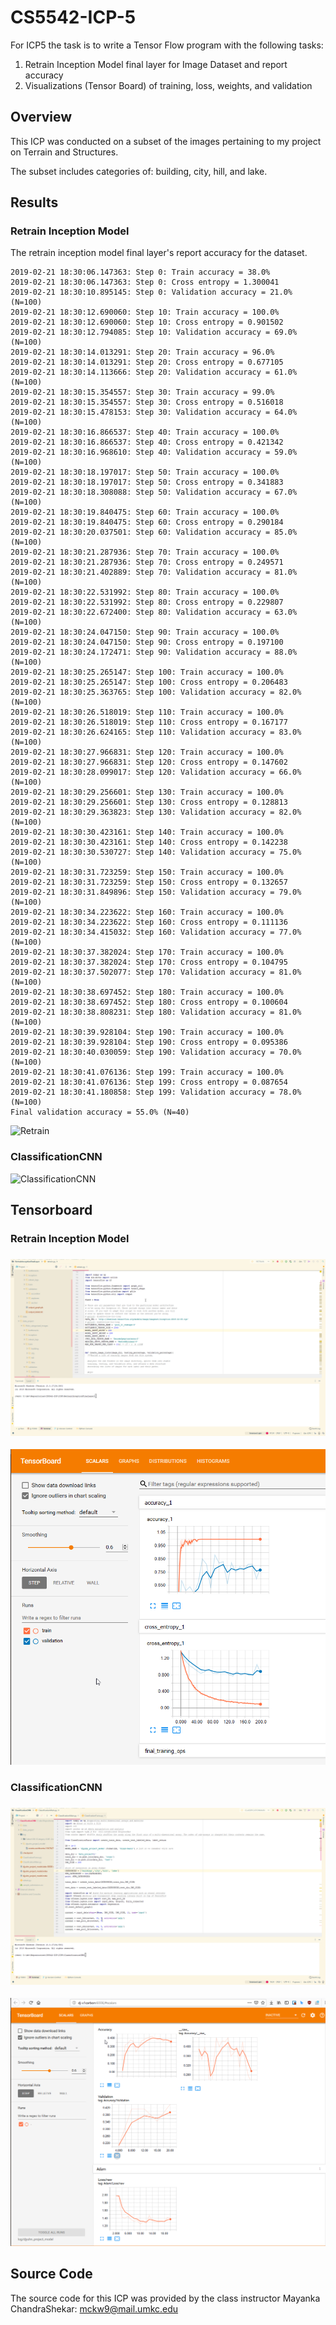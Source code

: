 # CS5542-ICP-5
For ICP5 the task is to write a Tensor Flow program with the following tasks:

1. Retrain Inception Model final layer for Image Dataset and report accuracy
2. Visualizations (Tensor Board) of training, loss, weights, and validation



## Overview

This ICP was conducted on a subset of the images pertaining to my project on Terrain and Structures.

The subset includes categories of: building, city, hill, and lake.



## Results

### Retrain Inception Model

The retrain inception model final layer's report accuracy for the dataset.

```
2019-02-21 18:30:06.147363: Step 0: Train accuracy = 38.0%
2019-02-21 18:30:06.147363: Step 0: Cross entropy = 1.300041
2019-02-21 18:30:10.895145: Step 0: Validation accuracy = 21.0% (N=100)
2019-02-21 18:30:12.690060: Step 10: Train accuracy = 100.0%
2019-02-21 18:30:12.690060: Step 10: Cross entropy = 0.901502
2019-02-21 18:30:12.794085: Step 10: Validation accuracy = 69.0% (N=100)
2019-02-21 18:30:14.013291: Step 20: Train accuracy = 96.0%
2019-02-21 18:30:14.013291: Step 20: Cross entropy = 0.677105
2019-02-21 18:30:14.113666: Step 20: Validation accuracy = 61.0% (N=100)
2019-02-21 18:30:15.354557: Step 30: Train accuracy = 99.0%
2019-02-21 18:30:15.354557: Step 30: Cross entropy = 0.516018
2019-02-21 18:30:15.478153: Step 30: Validation accuracy = 64.0% (N=100)
2019-02-21 18:30:16.866537: Step 40: Train accuracy = 100.0%
2019-02-21 18:30:16.866537: Step 40: Cross entropy = 0.421342
2019-02-21 18:30:16.968610: Step 40: Validation accuracy = 59.0% (N=100)
2019-02-21 18:30:18.197017: Step 50: Train accuracy = 100.0%
2019-02-21 18:30:18.197017: Step 50: Cross entropy = 0.341883
2019-02-21 18:30:18.308088: Step 50: Validation accuracy = 67.0% (N=100)
2019-02-21 18:30:19.840475: Step 60: Train accuracy = 100.0%
2019-02-21 18:30:19.840475: Step 60: Cross entropy = 0.290184
2019-02-21 18:30:20.037501: Step 60: Validation accuracy = 85.0% (N=100)
2019-02-21 18:30:21.287936: Step 70: Train accuracy = 100.0%
2019-02-21 18:30:21.287936: Step 70: Cross entropy = 0.249571
2019-02-21 18:30:21.402889: Step 70: Validation accuracy = 81.0% (N=100)
2019-02-21 18:30:22.531992: Step 80: Train accuracy = 100.0%
2019-02-21 18:30:22.531992: Step 80: Cross entropy = 0.229807
2019-02-21 18:30:22.672400: Step 80: Validation accuracy = 63.0% (N=100)
2019-02-21 18:30:24.047150: Step 90: Train accuracy = 100.0%
2019-02-21 18:30:24.047150: Step 90: Cross entropy = 0.197100
2019-02-21 18:30:24.172471: Step 90: Validation accuracy = 88.0% (N=100)
2019-02-21 18:30:25.265147: Step 100: Train accuracy = 100.0%
2019-02-21 18:30:25.265147: Step 100: Cross entropy = 0.206483
2019-02-21 18:30:25.363765: Step 100: Validation accuracy = 82.0% (N=100)
2019-02-21 18:30:26.518019: Step 110: Train accuracy = 100.0%
2019-02-21 18:30:26.518019: Step 110: Cross entropy = 0.167177
2019-02-21 18:30:26.624165: Step 110: Validation accuracy = 83.0% (N=100)
2019-02-21 18:30:27.966831: Step 120: Train accuracy = 100.0%
2019-02-21 18:30:27.966831: Step 120: Cross entropy = 0.147602
2019-02-21 18:30:28.099017: Step 120: Validation accuracy = 66.0% (N=100)
2019-02-21 18:30:29.256601: Step 130: Train accuracy = 100.0%
2019-02-21 18:30:29.256601: Step 130: Cross entropy = 0.128813
2019-02-21 18:30:29.363823: Step 130: Validation accuracy = 82.0% (N=100)
2019-02-21 18:30:30.423161: Step 140: Train accuracy = 100.0%
2019-02-21 18:30:30.423161: Step 140: Cross entropy = 0.142238
2019-02-21 18:30:30.530727: Step 140: Validation accuracy = 75.0% (N=100)
2019-02-21 18:30:31.723259: Step 150: Train accuracy = 100.0%
2019-02-21 18:30:31.723259: Step 150: Cross entropy = 0.132657
2019-02-21 18:30:31.849896: Step 150: Validation accuracy = 79.0% (N=100)
2019-02-21 18:30:34.223622: Step 160: Train accuracy = 100.0%
2019-02-21 18:30:34.223622: Step 160: Cross entropy = 0.111136
2019-02-21 18:30:34.415032: Step 160: Validation accuracy = 77.0% (N=100)
2019-02-21 18:30:37.382024: Step 170: Train accuracy = 100.0%
2019-02-21 18:30:37.382024: Step 170: Cross entropy = 0.104795
2019-02-21 18:30:37.502077: Step 170: Validation accuracy = 81.0% (N=100)
2019-02-21 18:30:38.697452: Step 180: Train accuracy = 100.0%
2019-02-21 18:30:38.697452: Step 180: Cross entropy = 0.100604
2019-02-21 18:30:38.808231: Step 180: Validation accuracy = 81.0% (N=100)
2019-02-21 18:30:39.928104: Step 190: Train accuracy = 100.0%
2019-02-21 18:30:39.928104: Step 190: Cross entropy = 0.095386
2019-02-21 18:30:40.030059: Step 190: Validation accuracy = 70.0% (N=100)
2019-02-21 18:30:41.076136: Step 199: Train accuracy = 100.0%
2019-02-21 18:30:41.076136: Step 199: Cross entropy = 0.087654
2019-02-21 18:30:41.180858: Step 199: Validation accuracy = 78.0% (N=100)
Final validation accuracy = 55.0% (N=40)
```



![Retrain](..\docs\ICP5\Retrain.gif)



### ClassificationCNN

![ClassificationCNN](..\docs\ICP5\ClassificationCNN.gif)



## Tensorboard

### Retrain Inception Model

### ![Retrain_Tensorboard](..\docs\ICP5\Retrain_Tensorboard.gif)



![Retrain_Tensorboard_Image](../docs/ICP5/Retrain_Tensorboard_Image.png)



### ClassificationCNN

### ![ClassificationCNN_Tensorboard](../docs/ICP5/ClassificationCNN_Tensorboard.gif)



![ClassificationCNN_TensorBoard_Image](../docs/ICP5/ClassificationCNN_TensorBoard_Image.png)



## Source Code

The source code for this ICP was provided by the class instructor Mayanka ChandraShekar: [mckw9@mail.umkc.edu](https://github.com/djyuhn/CS5560-ICP/blob/master/KDM-ICP7/mckw9@mail.umkc.edu)

